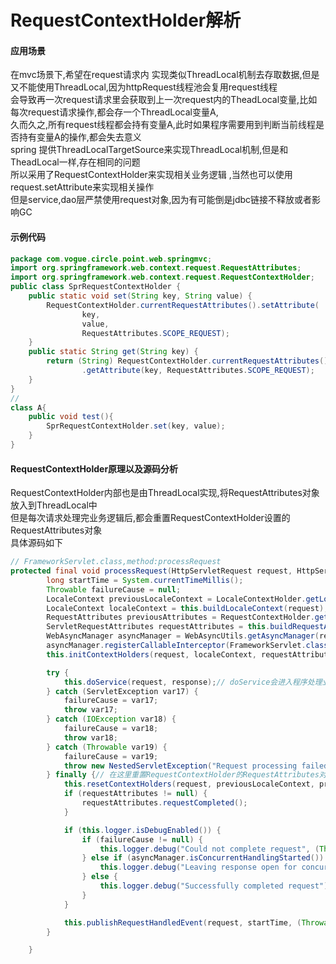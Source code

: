 # RequestContextHolder解析
#### 应用场景
在mvc场景下,希望在request请求内 实现类似ThreadLocal机制去存取数据,但是又不能使用ThreadLocal,因为httpRequest线程池会复用request线程    
会导致再一次request请求里会获取到上一次request内的TheadLocal变量,比如每次request请求操作,都会存一个ThreadLocal变量A,  
久而久之,所有request线程都会持有变量A,此时如果程序需要用到判断当前线程是否持有变量A的操作,都会失去意义  
spring 提供ThreadLocalTargetSource来实现ThreadLocal机制,但是和TheadLocal一样,存在相同的问题  
所以采用了RequestContextHolder来实现相关业务逻辑 ,当然也可以使用request.setAttribute来实现相关操作  
但是service,dao层严禁使用request对象,因为有可能倒是jdbc链接不释放或者影响GC   

#### 示例代码
```java
package com.vogue.circle.point.web.springmvc;
import org.springframework.web.context.request.RequestAttributes;
import org.springframework.web.context.request.RequestContextHolder;
public class SprRequestContextHolder {
    public static void set(String key, String value) {
        RequestContextHolder.currentRequestAttributes().setAttribute(
                key,
                value,
                RequestAttributes.SCOPE_REQUEST);
    }
    public static String get(String key) {
        return (String) RequestContextHolder.currentRequestAttributes()
                .getAttribute(key, RequestAttributes.SCOPE_REQUEST);
    }
}
//
class A{
    public void test(){
        SprRequestContextHolder.set(key, value);
    }
}
```

#### RequestContextHolder原理以及源码分析
RequestContextHolder内部也是由ThreadLocal实现,将RequestAttributes对象放入到ThreadLocal中   
但是每次请求处理完业务逻辑后,都会重置RequestContextHolder设置的RequestAttributes对象  
具体源码如下  
``` java
// FrameworkServlet.class,method:processRequest
protected final void processRequest(HttpServletRequest request, HttpServletResponse response) throws ServletException, IOException {
        long startTime = System.currentTimeMillis();
        Throwable failureCause = null;
        LocaleContext previousLocaleContext = LocaleContextHolder.getLocaleContext();
        LocaleContext localeContext = this.buildLocaleContext(request);
        RequestAttributes previousAttributes = RequestContextHolder.getRequestAttributes();
        ServletRequestAttributes requestAttributes = this.buildRequestAttributes(request, response, previousAttributes);
        WebAsyncManager asyncManager = WebAsyncUtils.getAsyncManager(request);
        asyncManager.registerCallableInterceptor(FrameworkServlet.class.getName(), new FrameworkServlet.RequestBindingInterceptor());
        this.initContextHolders(request, localeContext, requestAttributes);

        try {
            this.doService(request, response);// doService会进入程序处理业务逻辑的方法内
        } catch (ServletException var17) {
            failureCause = var17;
            throw var17;
        } catch (IOException var18) {
            failureCause = var18;
            throw var18;
        } catch (Throwable var19) {
            failureCause = var19;
            throw new NestedServletException("Request processing failed", var19);
        } finally {// 在这里重置RequestContextHolder的RequestAttributes对象
            this.resetContextHolders(request, previousLocaleContext, previousAttributes);
            if (requestAttributes != null) {
                requestAttributes.requestCompleted();
            }

            if (this.logger.isDebugEnabled()) {
                if (failureCause != null) {
                    this.logger.debug("Could not complete request", (Throwable)failureCause);
                } else if (asyncManager.isConcurrentHandlingStarted()) {
                    this.logger.debug("Leaving response open for concurrent processing");
                } else {
                    this.logger.debug("Successfully completed request");
                }
            }

            this.publishRequestHandledEvent(request, startTime, (Throwable)failureCause);
        }

    }
```

